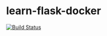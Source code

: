 # learn-flask-docker
[![Build Status](https://travis-ci.com/saberpharm/learn-flask-docker.svg?branch=master)](https://travis-ci.com/saberpharm/learn-flask-docker)
